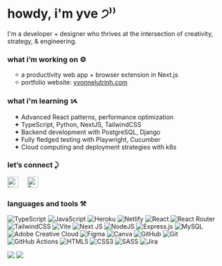 <h1>howdy, i'm yve ੭⁾⁾</h1>

I'm a developer + designer who thrives at the intersection of creativity, strategy, & engineering.

### what i’m working on ⚙
&nbsp;&nbsp;&nbsp;&nbsp;✧ a productivity web app + browser extension in Next.js  
&nbsp;&nbsp;&nbsp;&nbsp;✧ portfolio website: [yvonnelutrinh.com](https://yvonnelutrinh.com/)



### what i'm learning ᝰ
&nbsp;&nbsp;&nbsp;&nbsp;✦ Advanced React patterns, performance optimization  
&nbsp;&nbsp;&nbsp;&nbsp;✦ TypeScript, Python, NextJS, TailwindCSS  
&nbsp;&nbsp;&nbsp;&nbsp;✦ Backend development with PostgreSQL, Django  
&nbsp;&nbsp;&nbsp;&nbsp;✦ Fully fledged testing with Playwright, Cucumber  
&nbsp;&nbsp;&nbsp;&nbsp;✦ Cloud computing and deployment strategies with k8s  

### let’s connect ⤸ 
<p align="left">
  <a href="https://linkedin.com/in/yvonnelutrinh" target="_blank" rel="noopener noreferrer">
    <img src="https://raw.githubusercontent.com/rahuldkjain/github-profile-readme-generator/master/src/images/icons/Social/linked-in-alt.svg" alt="LinkedIn" height="25" width="25" /></a>
  &nbsp;&nbsp;&nbsp;
  <a href="mailto:yvonnelutrinh@gmail.com" target="_blank" rel="noopener noreferrer">
    <img src="https://cdn-icons-png.flaticon.com/512/281/281769.png" alt="Email" height="25" width="25" />
  </a>
</p>

### languages and tools ⚒
![TypeScript](https://img.shields.io/badge/typescript-%23007ACC.svg?style=for-the-badge&logo=typescript&logoColor=white) ![JavaScript](https://img.shields.io/badge/javascript-%23323330.svg?style=for-the-badge&logo=javascript&logoColor=%23F7DF1E) ![Heroku](https://img.shields.io/badge/heroku-%23430098.svg?style=for-the-badge&logo=heroku&logoColor=white) ![Netlify](https://img.shields.io/badge/netlify-%23000000.svg?style=for-the-badge&logo=netlify&logoColor=#00C7B7) ![React](https://img.shields.io/badge/react-%2320232a.svg?style=for-the-badge&logo=react&logoColor=%2361DAFB) ![React Router](https://img.shields.io/badge/React_Router-CA4245?style=for-the-badge&logo=react-router&logoColor=white) ![TailwindCSS](https://img.shields.io/badge/tailwindcss-%2338B2AC.svg?style=for-the-badge&logo=tailwind-css&logoColor=white) ![Vite](https://img.shields.io/badge/vite-%23646CFF.svg?style=for-the-badge&logo=vite&logoColor=white) ![Next JS](https://img.shields.io/badge/Next-black?style=for-the-badge&logo=next.js&logoColor=white) ![NodeJS](https://img.shields.io/badge/node.js-6DA55F?style=for-the-badge&logo=node.js&logoColor=white) ![Express.js](https://img.shields.io/badge/express.js-%23404d59.svg?style=for-the-badge&logo=express&logoColor=%2361DAFB) ![MySQL](https://img.shields.io/badge/mysql-4479A1.svg?style=for-the-badge&logo=mysql&logoColor=white) ![Adobe Creative Cloud](https://img.shields.io/badge/Adobe%20Creative%20Cloud-DA1F26.svg?style=for-the-badge&logo=Adobe%20Creative%20Cloud&logoColor=white) ![Figma](https://img.shields.io/badge/figma-%23F24E1E.svg?style=for-the-badge&logo=figma&logoColor=white) ![Canva](https://img.shields.io/badge/Canva-%2300C4CC.svg?style=for-the-badge&logo=Canva&logoColor=white) ![GitHub](https://img.shields.io/badge/github-%23121011.svg?style=for-the-badge&logo=github&logoColor=white) ![Git](https://img.shields.io/badge/git-%23F05033.svg?style=for-the-badge&logo=git&logoColor=white) ![GitHub Actions](https://img.shields.io/badge/github%20actions-%232671E5.svg?style=for-the-badge&logo=githubactions&logoColor=white) ![HTML5](https://img.shields.io/badge/html5-%23E34F26.svg?style=for-the-badge&logo=html5&logoColor=white) ![CSS3](https://img.shields.io/badge/css3-%231572B6.svg?style=for-the-badge&logo=css3&logoColor=white) ![SASS](https://img.shields.io/badge/SASS-hotpink.svg?style=for-the-badge&logo=SASS&logoColor=white) ![Jira](https://img.shields.io/badge/jira-%230A0FFF.svg?style=for-the-badge&logo=jira&logoColor=white)

![](https://github-readme-stats.vercel.app/api/top-langs/?username=yvonnelutrinh&theme=gray-white&hide_border=false&include_all_commits=true&count_private=true&layout=compact)
![](https://nirzak-streak-stats.vercel.app/?user=yvonnelutrinh&theme=gray-white&hide_border=false)
